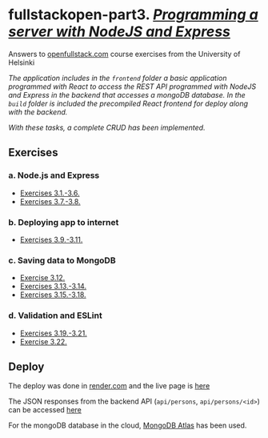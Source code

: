 # fullstackopen-part3. [_Programming a server with NodeJS and Express_](https://fullstackopen.com/en/part3/deploying_app_to_internet)

Answers to [openfullstack.com](https://fullstackopen.com) course exercises from the University of Helsinki

_The application includes in the `frontend` folder a basic application programmed with React to access the REST API programmed with NodeJS and Express in the backend that accesses a mongoDB database. In the `build` folder is included the precompiled React frontend for deploy along with the backend._

_With these tasks, a complete CRUD has been implemented._

## Exercises

### a. Node.js and Express

- [Exercises 3.1.-3.6.](https://fullstackopen.com/en/part3/node_js_and_express#exercises-3-1-3-6)
- [Exercises 3.7.-3.8.](https://fullstackopen.com/en/part3/node_js_and_express#exercises-3-7-3-8)

### b. Deploying app to internet

- [Exercises 3.9.-3.11.](https://fullstackopen.com/en/part3/deploying_app_to_internet#exercises-3-9-3-11)

### c. Saving data to MongoDB

- [Exercise 3.12.](https://fullstackopen.com/en/part3/saving_data_to_mongo_db#exercise-3-12)
- [Exercises 3.13.-3.14.](https://fullstackopen.com/en/part3/saving_data_to_mongo_db#exercises-3-13-3-14)
- [Exercises 3.15.-3.18.](https://fullstackopen.com/en/part3/saving_data_to_mongo_db#exercises-3-15-3-18)

### d. Validation and ESLint

- [Exercises 3.19.-3.21.](https://fullstackopen.com/en/part3/validation_and_es_lint#exercises-3-19-3-21)
- [Exercise 3.22.](https://fullstackopen.com/en/part3/validation_and_es_lint#exercise-3-22)

## Deploy

The deploy was done in [render.com](https://render.com) and the live page is [here](https://fullstackopen-part3-ajna.onrender.com/)

The JSON responses from the backend API (`api/persons`, `api/persons/<id>`) can be accessed [here](https://fullstackopen-part3-ajna.onrender.com/api/persons)

For the mongoDB database in the cloud, [MongoDB Atlas](https://www.mongodb.com/cloud/atlas) has been used.
